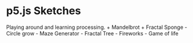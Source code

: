 # p5.js Sketches
Playing around and learning processing.
\+ Mandelbrot
\+ Fractal Sponge
\- Circle grow
\- Maze Generator
\- Fractal Tree
\- Fireworks
\- Game of life